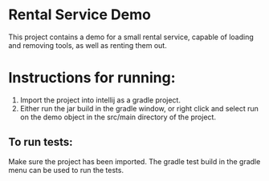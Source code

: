 # Rental Service Demo
This project contains a demo for a small rental service, capable of loading and removing tools, as well as renting them out.

# Instructions for running:
1. Import the project into intellij as a gradle project.
2. Either run the jar build in the gradle window, or right click and select run on the demo object in the src/main directory of the project.
## To run tests:
Make sure the project has been imported. 
The gradle test build in the gradle menu can be used to run the tests.
